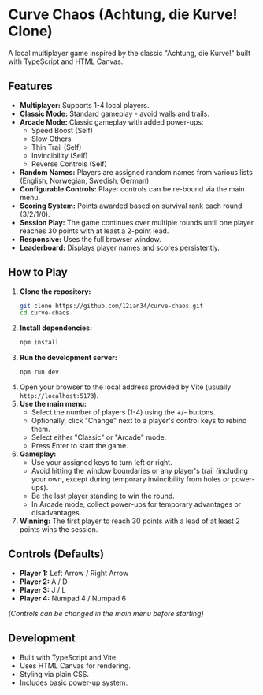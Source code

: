 # Curve Chaos (Achtung, die Kurve! Clone)

A local multiplayer game inspired by the classic "Achtung, die Kurve!" built with TypeScript and HTML Canvas.

## Features

*   **Multiplayer:** Supports 1-4 local players.
*   **Classic Mode:** Standard gameplay - avoid walls and trails.
*   **Arcade Mode:** Classic gameplay with added power-ups:
    *   Speed Boost (Self)
    *   Slow Others
    *   Thin Trail (Self)
    *   Invincibility (Self)
    *   Reverse Controls (Self)
*   **Random Names:** Players are assigned random names from various lists (English, Norwegian, Swedish, German).
*   **Configurable Controls:** Player controls can be re-bound via the main menu.
*   **Scoring System:** Points awarded based on survival rank each round (3/2/1/0).
*   **Session Play:** The game continues over multiple rounds until one player reaches 30 points with at least a 2-point lead.
*   **Responsive:** Uses the full browser window.
*   **Leaderboard:** Displays player names and scores persistently.

## How to Play

1.  **Clone the repository:**
    ```bash
    git clone https://github.com/12ian34/curve-chaos.git
    cd curve-chaos
    ```
2.  **Install dependencies:**
    ```bash
    npm install
    ```
3.  **Run the development server:**
    ```bash
    npm run dev
    ```
4.  Open your browser to the local address provided by Vite (usually `http://localhost:5173`).
5.  **Use the main menu:**
    *   Select the number of players (1-4) using the +/- buttons.
    *   Optionally, click "Change" next to a player's control keys to rebind them.
    *   Select either "Classic" or "Arcade" mode.
    *   Press Enter to start the game.
6.  **Gameplay:**
    *   Use your assigned keys to turn left or right.
    *   Avoid hitting the window boundaries or any player's trail (including your own, except during temporary invincibility from holes or power-ups).
    *   Be the last player standing to win the round.
    *   In Arcade mode, collect power-ups for temporary advantages or disadvantages.
7.  **Winning:** The first player to reach 30 points with a lead of at least 2 points wins the session.

## Controls (Defaults)

*   **Player 1:** Left Arrow / Right Arrow
*   **Player 2:** A / D
*   **Player 3:** J / L
*   **Player 4:** Numpad 4 / Numpad 6

*(Controls can be changed in the main menu before starting)*

## Development

*   Built with TypeScript and Vite.
*   Uses HTML Canvas for rendering.
*   Styling via plain CSS.
*   Includes basic power-up system. 